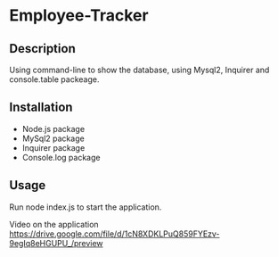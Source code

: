 # Employee-Tracker

## Description
 Using command-line to show the database, using Mysql2, Inquirer and console.table packeage.

## Installation
* Node.js package
* MySql2 package
* Inquirer package
* Console.log package

## Usage
Run node index.js to start the application.

Video on the application
https://drive.google.com/file/d/1cN8XDKLPuQ859FYEzv-9egIq8eHGUPU_/preview
